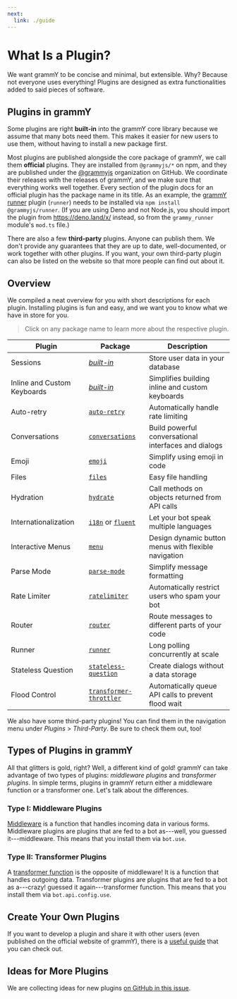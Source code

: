 ```yaml
---
next:
  link: ./guide
---
```


# What Is a Plugin?

We want grammY to be concise and minimal, but extensible.
Why?
Because not everyone uses everything!
Plugins are designed as extra functionalities added to said pieces of software.

## Plugins in grammY

Some plugins are right **built-in** into the grammY core library because we assume that many bots need them.
This makes it easier for new users to use them, without having to install a new package first.

Most plugins are published alongside the core package of grammY, we call them **official** plugins.
They are installed from `@grammyjs/*` on npm, and they are published under the [@grammyjs](https://github.com/grammyjs) organization on GitHub.
We coordinate their releases with the releases of grammY, and we make sure that everything works well together.
Every section of the plugin docs for an official plugin has the package name in its title.
As an example, the [grammY runner](./runner) plugin (`runner`) needs to be installed via `npm install @grammyjs/runner`.
(If you are using Deno and not Node.js, you should import the plugin from <https://deno.land/x/> instead, so from the `grammy_runner` module's `mod.ts` file.)

There are also a few **third-party** plugins.
Anyone can publish them.
We don't provide any guarantees that they are up to date, well-documented, or work together with other plugins.
If you want, your own third-party plugin can also be listed on the website so that more people can find out about it.

## Overview

We compiled a neat overview for you with short descriptions for each plugin.
Installing plugins is fun and easy, and we want you to know what we have in store for you.

> Click on any package name to learn more about the respective plugin.

| Plugin                      | Package                                            | Description                                          |
| --------------------------- | -------------------------------------------------- | ---------------------------------------------------- |
| Sessions                    | _[built-in](./session)_                            | Store user data in your database                     |
| Inline and Custom Keyboards | _[built-in](./keyboard)_                           | Simplifies building inline and custom keyboards      |
| Auto-retry                  | [`auto-retry`](./auto-retry)                       | Automatically handle rate limiting                   |
| Conversations               | [`conversations`](./conversations)                 | Build powerful conversational interfaces and dialogs |
| Emoji                       | [`emoji`](./emoji)                                 | Simplify using emoji in code                         |
| Files                       | [`files`](./files)                                 | Easy file handling                                   |
| Hydration                   | [`hydrate`](./hydrate)                             | Call methods on objects returned from API calls      |
| Internationalization        | [`i18n`](./i18n) or [`fluent`](./fluent)           | Let your bot speak multiple languages                |
| Interactive Menus           | [`menu`](./menu)                                   | Design dynamic button menus with flexible navigation |
| Parse Mode                  | [`parse-mode`](./parse-mode)                       | Simplify message formatting                          |
| Rate Limiter                | [`ratelimiter`](./ratelimiter)                     | Automatically restrict users who spam your bot       |
| Router                      | [`router`](./router)                               | Route messages to different parts of your code       |
| Runner                      | [`runner`](./runner)                               | Long polling concurrently at scale                   |
| Stateless Question          | [`stateless-question`](./stateless-question)       | Create dialogs without a data storage                |
| Flood Control               | [`transformer-throttler`](./transformer-throttler) | Automatically queue API calls to prevent flood wait  |

We also have some third-party plugins!
You can find them in the navigation menu under _Plugins_ > _Third-Party_.
Be sure to check them out, too!

## Types of Plugins in grammY

All that glitters is gold, right?
Well, a different kind of gold!
grammY can take advantage of two types of plugins: _middleware plugins_ and _transformer plugins_.
In simple terms, plugins in grammY return either a middleware function or a transformer one.
Let's talk about the differences.

### Type I: Middleware Plugins

[Middleware](../guide/middleware) is a function that handles incoming data in various forms.
Middleware plugins are plugins that are fed to a bot as---well, you guessed it---middleware.
This means that you install them via `bot.use`.

### Type II: Transformer Plugins

A [transformer function](../advanced/transformers) is the opposite of middleware!
It is a function that handles outgoing data.
Transformer plugins are plugins that are fed to a bot as a---crazy! guessed it again---transformer function.
This means that you install them via `bot.api.config.use`.

## Create Your Own Plugins

If you want to develop a plugin and share it with other users (even published on the official website of grammY), there is a [useful guide](./guide) that you can check out.

## Ideas for More Plugins

We are collecting ideas for new plugins [on GitHub in this issue](https://github.com/grammyjs/grammY/issues/110).
